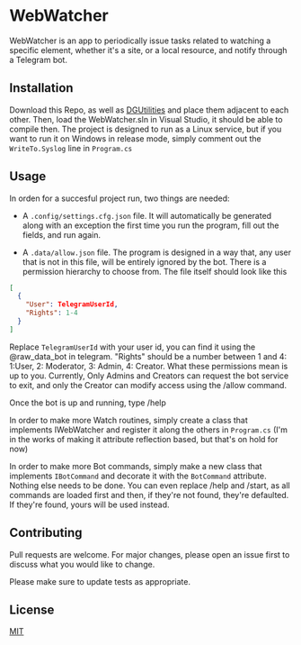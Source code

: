 # WebWatcher

WebWatcher is an app to periodically issue tasks related to watching a specific element, whether it's a site, or a local resource, and notify through a Telegram bot.

## Installation

Download this Repo, as well as [DGUtilities](https://github.com/DiegoG1019/DGUtilities) and place them adjacent to each other. Then, load the WebWatcher.sln in Visual Studio, it should be able to compile then. The project is designed to run as a Linux service, but if you want to run it on Windows in release mode, simply comment out the `WriteTo.Syslog` line in `Program.cs`

## Usage

In orden for a succesful project run, two things are needed:
- A `.config/settings.cfg.json` file. It will automatically be generated along with an exception the first time you run the program, fill out the fields, and run again.

- A `.data/allow.json` file. The program is designed in a way that, any user that is not in this file, will be entirely ignored by the bot. There is a permission hierarchy to choose from. The file itself should look like this
```json
[
  {
    "User": TelegramUserId,
    "Rights": 1-4
  }
]
```
Replace `TelegramUserId` with your user id, you can find it using the @raw_data_bot in telegram.
"Rights" should be a number between 1 and 4: 1:User, 2: Moderator, 3: Admin, 4: Creator. What these permissions mean is up to you. Currently, Only Admins and Creators can request the bot service to exit, and only the Creator can modify access using the /allow command.

Once the bot is up and running, type /help

In order to make more Watch routines, simply create a class that implements IWebWatcher and register it along the others in `Program.cs`
(I'm in the works of making it attribute reflection based, but that's on hold for now)

In order to make more Bot commands, simply make a new class that implements `IBotCommand` and decorate it with the `BotCommand` attribute. Nothing else needs to be done. You can even replace /help and /start, as all commands are loaded first and then, if they're not found, they're defaulted. If they're found, yours will be used instead.

## Contributing
Pull requests are welcome. For major changes, please open an issue first to discuss what you would like to change.

Please make sure to update tests as appropriate.

## License
[MIT](https://choosealicense.com/licenses/mit/)